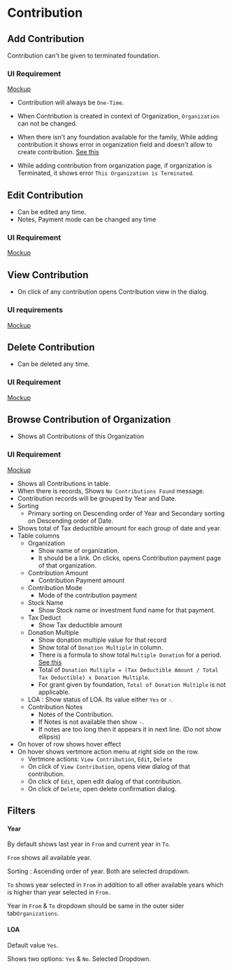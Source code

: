 # Contribution

## Add Contribution

Contribution can't be given to terminated foundation.

### UI Requirement

[Mockup](https://drive.google.com/file/d/1FDZwYsVzthc40SXkd2GS7ZV7At8F4PjB/view?usp=sharing)

- Contribution will always be `One-Time`. 

- When Contribution is created in context of Organization, `Organization` can not be changed.
- When there isn't any foundation available for the family, While adding contribution it shows error in organization field and doesn't allow to create contribution. [See this](https://drive.google.com/file/d/1STLNDm9C2-ImI-yyCSutoGrL_RLfcXs6/view?usp=sharing)
- While adding contribution from organization page, if organization is Terminated, it shows error `This Organization is Terminated`.



## Edit Contribution

- Can be edited any time.
- Notes, Payment mode can be changed any time

### UI Requirement

[Mockup](https://drive.google.com/file/d/1-ngcqgb8mdkv5g9NkYDaFYZbniZtQ-mT/view?usp=sharing)



## View Contribution

- On click of any contribution opens Contribution view in the dialog.

### UI requirements

[Mockup](https://drive.google.com/file/d/15RmrKNA6BPrjGTXUTc8pmNTmmfHoMtVB/view?usp=sharing) 

## Delete Contribution 

- Can be deleted any time.

### UI Requirement

[Mockup](https://drive.google.com/file/d/13SEH7rtHZ4jmvoB6Dt8gN8nK5-zfU85l/view?usp=sharing)



## Browse Contribution of Organization

- Shows all Contributions of this Organization

### UI Requirement

[Mockup](https://drive.google.com/file/d/1tmlLTAIJYKtZ6KRM0YTcNxITYs-AShd6/view?usp=sharing)

- Shows all Contributions in table.
- When there is records, Shows `No Contributions Found` message.
- Contribution records will be grouped by Year and Date.
- Sorting 
  - Primary sorting on Descending order of Year and Secondary sorting on Descending order of Date.
- Shows total of Tax deductible amount for each group of date and year.
- Table columns
  - Organization
    - Show name of organization.
    - It should be a link. On clicks, opens Contribution payment page of that organization.
  - Contribution Amount
    - Contribution Payment amount
  - Contribution Mode
    - Mode of the contribution payment
  - Stock Name
    - Show Stock name or investment fund name for that payment.
  - Tax Deduct
    - Show Tax deductible amount 
  - Donation Multiple
    - Show donation multiple value for that record
    - Show total of `Donation Multiple` in column.
    - There is a formula to show total `Multiple Donation` for a period. [See this](https://drive.google.com/file/d/1jxLGOqhSnwmOWP1f2CmKcohBa6Sy_aVJ/view)
    - Total of  `Donation Multiple = (Tax Deductible Amount / Total Tax Deductible) x Donation Multiple`.
    - For grant given by foundation, `Total of Donation Multiple` is not applicable.
  - LOA : Show status of LOA. Its value either `Yes` or `-`.
  - Contribution Notes
    - Notes of the Contribution.
    - If Notes is not available then show `-`.
    - If notes are too long then it appears it in next line. (Do not show ellipsis)
- On hover of row shows hover effect
- On hover shows vertmore action menu at right side on the row.
  - Vertmore actions: `View Contribution`, `Edit`, `Delete`
  - On click of `View Contribution`, opens view dialog of that contribution.
  - On click of `Edit`, open edit dialog of that contribution.
  - On click of `Delete`, open delete confirmation dialog.



## Filters

#### Year

By default shows last year in `From` and current year in `To`. 

`From` shows all available year.

Sorting : Ascending order of year. Both are selected dropdown.

`To` shows year selected in `From` in addition to all other available years which is higher than year selected in `From.`

Year in `From` & `To` dropdown should be same in the outer sider tab`Organizations`.

#### LOA

Default value `Yes`.

Shows two options: `Yes` & `No`. Selected Dropdown.





